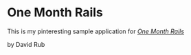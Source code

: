 # One Month Rails

This is my pinteresting sample application for [*One Month Rails*](http://www.onemonthrails.com)

by David Rub